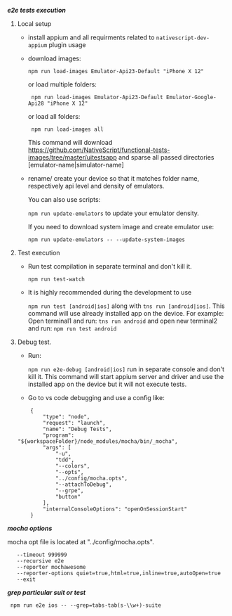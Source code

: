 ***e2e tests execution***

1. Local setup
    - install appium and all requirments related to `nativescript-dev-appium` plugin usage
    - download images:

        ```npm run load-images Emulator-Api23-Default "iPhone X 12"```

        or load multiple folders:

        ``` npm run load-images Emulator-Api23-Default Emulator-Google-Api28 "iPhone X 12"```

        or load all folders:

        ``` npm run load-images all```

        This command will download https://github.com/NativeScript/functional-tests-images/tree/master/uitestsapp and sparse all passed directories [emulator-name|simulator-name]
    - rename/ create your device so that it matches folder name, respectively api level and density of emulators.

        You can also use scripts:

        `npm run update-emulators` to update your emulator density.

        If you need to download system image and create emulator use:

        `npm run update-emulators -- --update-system-images`
2. Test execution
    - Run test compilation in separate terminal and don't kill it.

        `npm run test-watch`
    - It is highly recommended during the development to use

        `npm run test [android|ios]` along with `tns run [android|ios]`. This command will use already installed app on the device.
        For example: Open terminal1 and run: `tns run android` and open new terminal2 and run: `npm run test android`
3. Debug test.
    - Run:

        `npm run e2e-debug [android|ios]`
run in separate console and don't kill it. This command will start appium server and driver and use the installed app on the device but it will not execute tests.
    - Go to vs code debugging and use a config like:

    ```
        {
            "type": "node",
            "request": "launch",
            "name": "Debug Tests",
            "program": "${workspaceFolder}/node_modules/mocha/bin/_mocha",
            "args": [
                "-u",
                "tdd",
                "--colors",
                "--opts",
                "../config/mocha.opts",
                "--attachToDebug",
                "--grpe",
                "button"
            ],
            "internalConsoleOptions": "openOnSessionStart"
        }

***mocha options***

mocha opt file is located at "../config/mocha.opts".

       --timeout 999999
       --recursive e2e
       --reporter mochawesome
       --reporter-options quiet=true,html=true,inline=true,autoOpen=true
       --exit


***grep particular suit or test***

` npm run e2e ios -- --grep=tabs-tab(s-\\w+)-suite`


